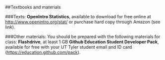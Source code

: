 ##Textbooks and materials

###Texts: 
**OpenIntro Statistics**, available to download for free online at http://www.openintro.org/stat/ or purchase hard copy through Amazon (see link).

###Other materials:
You should be prepared with the following materials for class:
**Flashdrive**, at least 1 GB
**Github Education Student Developer Pack**, available for free with your UT Tyler student email and ID card (https://education.github.com/pack).
